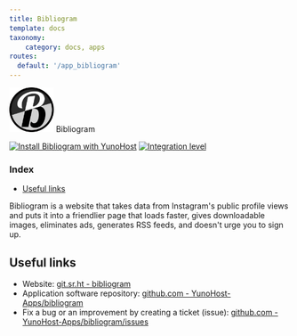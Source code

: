 ```yaml
---
title: Bibliogram
template: docs
taxonomy:
    category: docs, apps
routes:
  default: '/app_bibliogram'
---
```


<img src="/images/logo-bibliogram.png" height="80px" alt="Bibliogram Logo"> Bibliogram

[![Install Bibliogram with YunoHost](https://install-app.yunohost.org/install-with-yunohost.png)](https://install-app.yunohost.org/?app=bibliogram) [![Integration level](https://dash.yunohost.org/integration/bibliogram.svg)](https://dash.yunohost.org/appci/app/bibliogram)

### Index

- [Useful links](#useful-links)

Bibliogram is a website that takes data from Instagram's public profile views and puts it into a friendlier page that loads faster, gives downloadable images, eliminates ads, generates RSS feeds, and doesn't urge you to sign up.

## Useful links

+ Website: [git.sr.ht - bibliogram](https://git.sr.ht/~cadence/bibliogram)
+ Application software repository: [github.com - YunoHost-Apps/bibliogram](https://github.com/YunoHost-Apps/bibliogram_ynh)
+ Fix a bug or an improvement by creating a ticket (issue): [github.com - YunoHost-Apps/bibliogram/issues](https://github.com/YunoHost-Apps/bibliogram_ynh/issues)
